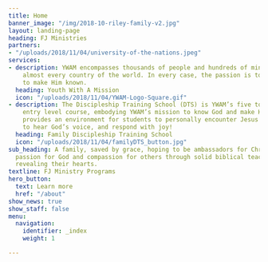 ```yaml
---
title: Home
banner_image: "/img/2018-10-riley-family-v2.jpg"
layout: landing-page
heading: FJ Ministries
partners:
- "/uploads/2018/11/04/university-of-the-nations.jpeg"
services:
- description: YWAM encompasses thousands of people and hundreds of ministries in
    almost every country of the world. In every case, the passion is to know God and
    to make Him known.
  heading: Youth With A Mission
  icon: "/uploads/2018/11/04/YWAM-Logo-Square.gif"
- description: The Discipleship Training School (DTS) is YWAM’s five to six month
    entry level course, embodying YWAM’s mission to know God and make Him known. DTS
    provides an environment for students to personally encounter Jesus Christ, learn
    to hear God’s voice, and respond with joy!
  heading: Family Discipleship Training School
  icon: "/uploads/2018/11/04/familyDTS_button.jpg"
sub_heading: A family, saved by grace, hoping to be ambassadors for Christ by igniting
  passion for God and compassion for others through solid biblical teaching and by
  revealing their hearts.
textline: FJ Ministry Programs
hero_button:
  text: Learn more
  href: "/about"
show_news: true
show_staff: false
menu:
  navigation:
    identifier: _index
    weight: 1

---
```

